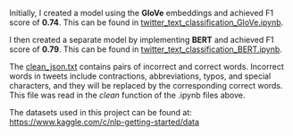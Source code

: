 Initially, I created a model using the **GloVe** embeddings and achieved F1 score of **0.74**. This can be found in [twitter_text_classification_GloVe.ipynb](https://github.com/kumarsoma/twitter_text_classification/blob/master/twitter_text_classification_GloVe.ipynb). 

I then created a separate model by implementing **BERT** and achieved F1 score of **0.79**. This can be found in [twitter_text_classification_BERT.ipynb](https://github.com/kumarsoma/twitter_text_classification/blob/master/twitter_text_classification_BERT.ipynb).

The [clean_json.txt](https://github.com/kumarsoma/twitter_text_classification/blob/master/clean_json.txt) contains pairs of incorrect and correct words. Incorrect words in tweets include contractions, abbreviations, typos, and special characters, and they will be replaced by the corresponding correct words. This file was read in the *clean* function of the .ipynb files above.

The datasets used in this project can be found at: https://www.kaggle.com/c/nlp-getting-started/data
